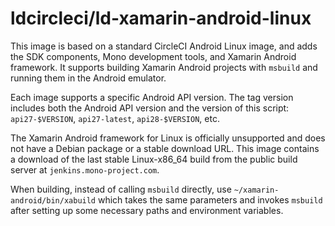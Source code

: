 # ldcircleci/ld-xamarin-android-linux

This image is based on a standard CircleCI Android Linux image, and adds the SDK components, Mono development tools, and Xamarin Android framework. It supports building Xamarin Android projects with `msbuild` and running them in the Android emulator.

Each image supports a specific Android API version. The tag version includes both the Android API version and the version of this script: `api27-$VERSION`, `api27-latest`, `api28-$VERSION`, etc.

The Xamarin Android framework for Linux is officially unsupported and does not have a Debian package or a stable download URL. This image contains a download of the last stable Linux-x86_64 build from the public build server at `jenkins.mono-project.com`.

When building, instead of calling `msbuild` directly, use `~/xamarin-android/bin/xabuild` which takes the same parameters and invokes `msbuild` after setting up some necessary paths and environment variables.

